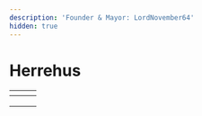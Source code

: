 ```yaml
---
description: 'Founder & Mayor: LordNovember64'
hidden: true
---
```


# Herrehus

<table data-column-title-hidden data-view="cards" data-full-width="false"><thead><tr><th></th><th></th><th></th></tr></thead><tbody><tr><td></td><td></td><td></td></tr><tr><td></td><td><img src="../../../.gitbook/assets/Herrehus (1).png" alt="" data-size="original"></td><td></td></tr><tr><td></td><td></td><td></td></tr></tbody></table>
